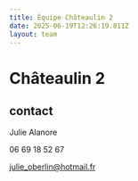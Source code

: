 ```yaml
---
title: Équipe Châteaulin 2
date: 2025-06-19T12:26:19.811Z
layout: team
---
```


# Châteaulin 2



## contact 

Julie Alanore

06 69 18 52 67

julie_oberlin@hotmail.fr

